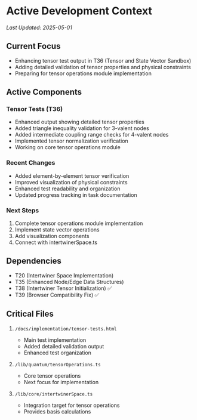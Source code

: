 # Active Development Context
*Last Updated: 2025-05-01*

## Current Focus
- Enhancing tensor test output in T36 (Tensor and State Vector Sandbox)
- Adding detailed validation of tensor properties and physical constraints
- Preparing for tensor operations module implementation

## Active Components
### Tensor Tests (T36)
- Enhanced output showing detailed tensor properties
- Added triangle inequality validation for 3-valent nodes
- Added intermediate coupling range checks for 4-valent nodes
- Implemented tensor normalization verification
- Working on core tensor operations module

### Recent Changes
- Added element-by-element tensor verification
- Improved visualization of physical constraints
- Enhanced test readability and organization
- Updated progress tracking in task documentation

### Next Steps
1. Complete tensor operations module implementation
2. Implement state vector operations
3. Add visualization components
4. Connect with intertwinerSpace.ts

## Dependencies
- T20 (Intertwiner Space Implementation)
- T35 (Enhanced Node/Edge Data Structures)
- T38 (Intertwiner Tensor Initialization) ✅
- T39 (Browser Compatibility Fix) ✅

## Critical Files
1. `/docs/implementation/tensor-tests.html`
   - Main test implementation
   - Added detailed validation output
   - Enhanced test organization

2. `/lib/quantum/tensorOperations.ts`
   - Core tensor operations
   - Next focus for implementation

3. `/lib/core/intertwinerSpace.ts`
   - Integration target for tensor operations
   - Provides basis calculations